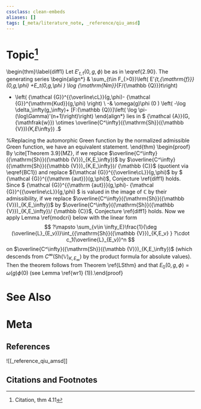 ```yaml
---
cssclass: clean-embeds
aliases: []
tags: [_meta/literature_note, _reference/qiu_amsd]
---
```

# Topic[^1]
\begin{thm}\label{diff1} Let $E'_{t,{\mathrm{f}}}(0,g,\phi)$ be as in   \eqref{2.90}.
The generating series
\begin{align*} & \sum_{t\in F_{>0}}\left( E'_{t,{\mathrm{f}}}(0,g,\phi) +E_t(0,g,\phi ) \log {\mathrm{Nm}}_{F/{\mathbb {Q}}}t\right)
+  \left( {\mathcal {G}}^{{\overline\cL}}(g,\phi)- {\mathcal {G}}^{\mathrm{Kud}}(g,\phi) \right)     \\
-&
 \omega(g)\phi (0 ) \left( -\log \delta_\infty(g_\infty)+ [F:{\mathbb {Q}}]\left( \log \pi-(\log\Gamma)'(n+1)\right)\right)
 \end{align*}  lies in $  {\mathcal {A}}(G,{\mathfrak{w}}) \otimes \overline{C^\infty}({\mathrm{Sh}}({\mathbb {V}})_{K,E_\infty}) .$

%Replacing the  automorphic Green function  by the normalized admissible Green function, we have an equivalent statement. 
\end{thm}
\begin{proof}  By  \cite[Theorem 3.9]{MZ}, 
if we replace $\overline{C^\infty}({\mathrm{Sh}}({\mathbb {V}})_{K,E_\infty})$ by 
$\overline{C^\infty}({\mathrm{Sh}}({\mathbb {V}})_{K,E_\infty})/ {\mathbb {C}}$ (quotient via \eqref{BC1}) and replace
${\mathcal {G}}^{{\overline\cL}}(g,\phi)$ by $  {\mathcal {G}}^{{\mathrm {aut}}}(g,\phi)$,  Conjecture  \ref{diff1} holds.
Since $   {\mathcal {G}}^{{\mathrm {aut}}}(g,\phi)-  {\mathcal {G}}^{{\overline\cL}}(g,\phi) $ is valued in the  image of ${\mathbb {C}}$  by their admissibility,   if we  replace $\overline{C^\infty}({\mathrm{Sh}}({\mathbb {V}})_{K,E_\infty})$ by 
$\overline{C^\infty}({\mathrm{Sh}}({\mathbb {V}})_{K,E_\infty})/ {\mathbb {C}}$,  Conjecture  \ref{diff1} holds.
Now we   apply Lemma \ref{modcri} below with the  linear form 
$$
?\mapsto \sum_{v\in \infty_E}\frac{1}{\deg (\overline{L}_{E_v})}\int_{{\mathrm{Sh}}({\mathbb {V}})_{K,E_v} } ?\cdot c_1(\overline{L}_{E_v})^n
$$
on $\overline{C^\infty}({\mathrm{Sh}}({\mathbb {V}})_{K,E_\infty})$
(which descends  from $C^\infty({\mathrm{Sh}}({\mathbb {V}})_{K,E_\infty})$ by the product formula for absolute values). Then  the theorem follows from
Theorem \ref{LSthm}  and that $E_0(0,g,\phi)= \omega ( g)\phi (0)$
(see Lemma \ref{wr1} (1)).\end{proof}

# See Also

# Meta
## References
![[_reference_qiu_amsd]]


## Citations and Footnotes
[^1]: Citation, thm 4.11